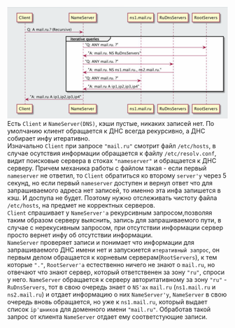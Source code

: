 ![](https://github.com/dbudakov/23.DNS/blob/master/images/DNS/dns.png)  
Есть `Client` и `NameServer(DNS)`, кэши пустые, никаких записей нет. По умолчанию клиент обращается к ДНС всегда рекурсивно, а ДНС собирает инфу итеративно.   
Изначально `Client` при запросе `"mail.ru"` смотрит файл `/etc/hosts`, в случае осутствия информации обращается к файлу `/etc/resolv.conf`, видит поисковые сервера в стоках `"nameserver"` и обращается к ДНС серверу. Причем механика работы с файлом такая - если первый `nameserver` не ответил, то `Client` обратиться ко второму `server'у` через 5 секунд, но если первый `nameserver` доступен и вернул ответ что для запрашиваемого адреса нет записей, то именно эта инфа запишется в кэш. И доспупа не будет. Поэтому нужно отслеживать чистоту файла `/etc/hosts`, на предмет не корректных серверов.  
`Client` спрашивает у `NameServer'a` рекурсивным запросом,позволяя таким образом серверу выяснить, запись для запрашиваемого пути, в случае с нерекусивным запросом, при отсутствии информации сервер просто вернет инфу об отсутствии информации.  
`NameServer` проверяет записи и понимает что информации для запрашиваемого  ДНС имени нет и запускиется `итеративный запрос`, он первым делом обращается к корневым серверам(`RootServers`),  к тем которые `"."`, `RootServer'a` естественно ничего не знают о `mail.ru`, но отвечают что знают сервер, который ответственен за зону `"ru"`, спроси у него. `NameServer` обращается к серверу авторитативному за зону `"ru"` - `RuDnsServers`, тот в свою очередь знает о `NS'ах` `mail.ru` (`ns1.mail.ru` и `ns2.mail.ru`) и отдает информацию о них  `NameServer'у`, `NameServer` в свою очередь вновь обращается, но уже к `ns1.mail.ru`, который выдает список `ip'шников` для доменного имени `"mail.ru"`. Обработав такой запрос от клиента `NameServer` отдает ему соответстующие записи.  
